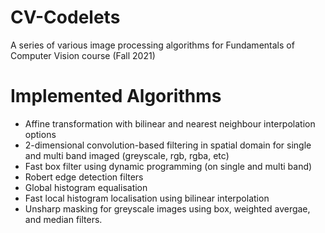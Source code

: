 # CV-Codelets
A series of various image processing algorithms for Fundamentals of Computer Vision course (Fall 2021)

# Implemented Algorithms
- Affine transformation with bilinear and nearest neighbour interpolation options
- 2-dimensional convolution-based filtering in spatial domain for single and multi band imaged (greyscale, rgb, rgba, etc)
- Fast box filter using dynamic programming (on single and multi band)
- Robert edge detection filters
- Global histogram equalisation 
- Fast local histogram localisation using bilinear interpolation
- Unsharp masking for greyscale images using box, weighted avergae, and median filters.
